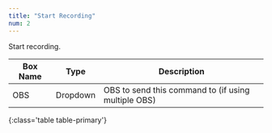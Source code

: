 ```yaml
---
title: "Start Recording"
num: 2
---
```


Start recording.

| Box Name | Type | Description | 
|-------|--------|--------
|OBS|Dropdown|OBS to send this command to (if using multiple OBS)|
{:class='table table-primary'}










